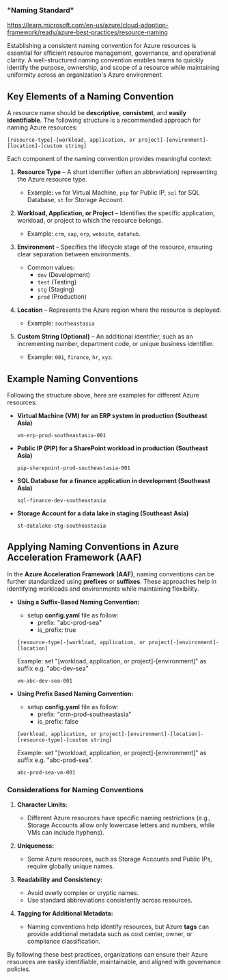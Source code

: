 ### "Naming Standard"

https://learn.microsoft.com/en-us/azure/cloud-adoption-framework/ready/azure-best-practices/resource-naming

Establishing a consistent naming convention for Azure resources is essential for efficient resource management, governance, and operational clarity. A well-structured naming convention enables teams to quickly identify the purpose, ownership, and scope of a resource while maintaining uniformity across an organization's Azure environment.

## **Key Elements of a Naming Convention**
A resource name should be **descriptive**, **consistent**, and **easily identifiable**. The following structure is a recommended approach for naming Azure resources:

```
[resource-type]-[workload, application, or project]-[environment]-[location]-[custom string]
```

Each component of the naming convention provides meaningful context:

1. **Resource Type** – A short identifier (often an abbreviation) representing the Azure resource type.
   - Example: `vm` for Virtual Machine, `pip` for Public IP, `sql` for SQL Database, `st` for Storage Account.
   
2. **Workload, Application, or Project** – Identifies the specific application, workload, or project to which the resource belongs.
   - Example: `crm`, `sap`, `erp`, `website`, `datahub`.

3. **Environment** – Specifies the lifecycle stage of the resource, ensuring clear separation between environments.
   - Common values:  
     - `dev` (Development)  
     - `test` (Testing)  
     - `stg` (Staging)  
     - `prod` (Production)  

4. **Location** – Represents the Azure region where the resource is deployed.
   - Example: `southeastasia` 

5. **Custom String (Optional)** – An additional identifier, such as an incrementing number, department code, or unique business identifier.
   - Example: `001`, `finance`, `hr`, `xyz`.

## **Example Naming Conventions**
Following the structure above, here are examples for different Azure resources:

- **Virtual Machine (VM) for an ERP system in production (Southeast Asia)**  
  ```
  vm-erp-prod-southeastasia-001
  ```

- **Public IP (PIP) for a SharePoint workload in production (Southeast Asia)**  
  ```
  pip-sharepoint-prod-southeastasia-001
  ```

- **SQL Database for a finance application in development (Southeast Asia)**  
  ```
  sql-finance-dev-southeastasia
  ```

- **Storage Account for a data lake in staging (Southeast Asia)**  
  ```
  st-datalake-stg-southeastasia
  ```

## **Applying Naming Conventions in Azure Acceleration Framework (AAF)**
In the **Azure Acceleration Framework (AAF)**, naming conventions can be further standardized using **prefixes** or **suffixes**. These approaches help in identifying workloads and environments while maintaining flexibility.

- **Using a Suffix-Based Naming Convention:**
   - setup **config.yaml** file as follow:
     - prefix: "abc-prod-sea"
     - is_prefix: true
  ```
  [resource-type]-[workload, application, or project]-[environment]-[location]
  ```
  Example: set "[workload, application, or project]-[environment]" as suffix e.g. "abc-dev-sea"
  ```
  vm-abc-dev-sea-001
  ```
  
- **Using Prefix Based Naming Convention:**  
   - setup **config.yaml** file as follow:
     - prefix: "crm-prod-southeastasia"
     - is_prefix: false
  ```
  [workload, application, or project]-[environment]-[location]-[resource-type]-[custom string]
  ```
  Example: set "[workload, application, or project]-[environment]" as suffix e.g. "abc-prod-sea".
  ```
  abc-prod-sea-vm-001
  ```

### **Considerations for Naming Conventions**
1. **Character Limits:**  
   - Different Azure resources have specific naming restrictions (e.g., Storage Accounts allow only lowercase letters and numbers, while VMs can include hyphens).
   
2. **Uniqueness:**  
   - Some Azure resources, such as Storage Accounts and Public IPs, require globally unique names.

3. **Readability and Consistency:**  
   - Avoid overly complex or cryptic names.
   - Use standard abbreviations consistently across resources.

4. **Tagging for Additional Metadata:**  
   - Naming conventions help identify resources, but Azure **tags** can provide additional metadata such as cost center, owner, or compliance classification.

By following these best practices, organizations can ensure their Azure resources are easily identifiable, maintainable, and aligned with governance policies.
